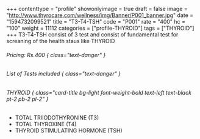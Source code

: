 +++
contenttype = "profile"
showonlyimage = true
draft = false
image = "http://www.thyrocare.com/wellness/img/Banner/P001_banner.jpg"
date = "1594732099521"
title = "T3-T4-TSH"
code = "P001"
rate = "400"
hc = "100"
weight = 11112
categories = ["profile-THYROID"]
tags = ["THYROID"]
+++
T3-T4-TSH consist of 3 test and consist of fundamental test for screaning of the health staus like THYROID
<!--more-->
###### Pricing: Rs.400 { class="text-danger" }

###### List of Tests included { class="text-danger" }

###### THYROID { class="card-title bg-light font-weight-bold text-left text-black pt-2 pb-2 pl-2" } 
* TOTAL TRIIODOTHYRONINE (T3)
* TOTAL THYROXINE (T4)
* THYROID STIMULATING HORMONE (TSH)
